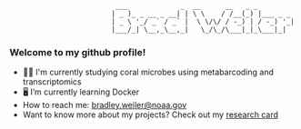 ```
                          ___             _  __      __   _ _         
                         | _ )_ _ __ _ __| | \ \    / /__(_) |___ _ _ 
                         | _ \ '_/ _` / _` |  \ \/\/ / -_) | / -_) '_|
                         |___/_| \__,_\__,_|   \_/\_/\___|_|_\___|_|
```

### Welcome to my github profile!

- 🪸🧬 I'm currently studying coral microbes using metabarcoding and transcriptomics
- 🖥️ I’m currently learning Docker
- How to reach me: bradley.weiler@noaa.gov
- Want to know more about my projects? Check out my [research card](bradweilerphd.carrd.co)
<!--
**bweiler89/bweiler89** is a ✨ _special_ ✨ repository because its `README.md` (this file) appears on your GitHub profile.

-->
